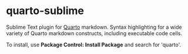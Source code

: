 # quarto-sublime

Sublime Text plugin for [Quarto](https://quarto.org) markdown. Syntax highlighting for a wide variety of Quarto markdown constructs, including executable code cells.

To install, use **Package Control: Install Package** and search for 'quarto'.
